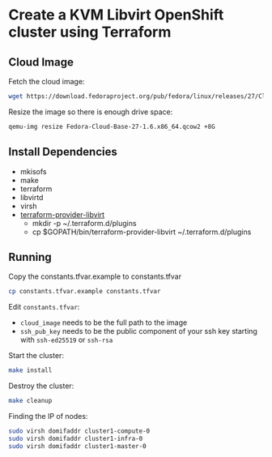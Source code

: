 # Create a KVM Libvirt OpenShift cluster using Terraform

## Cloud Image

Fetch the cloud image:

``` sh
wget https://download.fedoraproject.org/pub/fedora/linux/releases/27/CloudImages/x86_64/images/Fedora-Cloud-Base-27-1.6.x86_64.qcow2
```

Resize the image so there is enough drive space:

```sh
qemu-img resize Fedora-Cloud-Base-27-1.6.x86_64.qcow2 +8G
```

## Install Dependencies

* mkisofs
* make
* terraform
* libvirtd
* virsh
* [terraform-provider-libvirt](https://github.com/dmacvicar/terraform-provider-libvirt#building-from-source)
  * mkdir -p ~/.terraform.d/plugins
  * cp $GOPATH/bin/terraform-provider-libvirt ~/.terraform.d/plugins

## Running

Copy the constants.tfvar.example to constants.tfvar

``` sh
cp constants.tfvar.example constants.tfvar
```

Edit `constants.tfvar`:

* `cloud_image` needs to be the full path to the image
* `ssh_pub_key` needs to be the public component of your ssh key starting with `ssh-ed25519` or `ssh-rsa`

Start the cluster:

``` sh
make install
```

Destroy the cluster:

``` sh
make cleanup
```

Finding the IP of nodes:

``` sh
sudo virsh domifaddr cluster1-compute-0
sudo virsh domifaddr cluster1-infra-0
sudo virsh domifaddr cluster1-master-0
```
